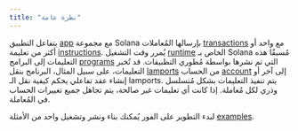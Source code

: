```yaml
---
title: "نظرة عامة"
---
```


يتفاعل التطبيق [app](terminology.md#app) مع مجموعة Solana بإرسالها المُعاملات [transactions](transactions.md) مع واحد أو أكثر من تعليمة [instructions](transactions.md#instructions). يُمرر وقت التشغيل [runtime](runtime.md) الخاص بـ Solana مُسبقًا هذه التعليمات إلى البرامج [programs](terminology.md#program) التي تم نشرها بواسطة مُطوري التطبيقات. قد تُخبر التعليمات، على سبيل المثال، البرنامج بنقل [lamports](terminology.md#lamports) من الحساب [account](accounts.md) إلى آخر أو إنشاء عقد تفاعلي يحكم كيفية نقل الـ lamports. يتم تنفيذ التعليمات بشكل مُتسلسل وذري لكل مُعاملة. إذا كانت أي تعليمات غير صالحة، يتم تجاهل جميع تغييرات الحساب في المُعاملة.

لبدء التطوير على الفور يُمكنك بناء ونشر وتشغيل واحد من الأمثلة [examples](developing/deployed-programs/examples.md).
